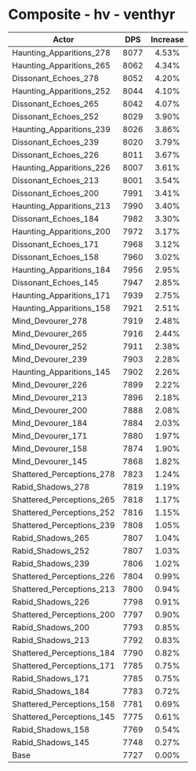 # Composite - hv - venthyr
| Actor | DPS | Increase |
|---|:---:|:---:|
|Haunting_Apparitions_278|8077|4.53%|
|Haunting_Apparitions_265|8062|4.34%|
|Dissonant_Echoes_278|8052|4.20%|
|Haunting_Apparitions_252|8044|4.10%|
|Dissonant_Echoes_265|8042|4.07%|
|Dissonant_Echoes_252|8029|3.90%|
|Haunting_Apparitions_239|8026|3.86%|
|Dissonant_Echoes_239|8020|3.79%|
|Dissonant_Echoes_226|8011|3.67%|
|Haunting_Apparitions_226|8007|3.61%|
|Dissonant_Echoes_213|8001|3.54%|
|Dissonant_Echoes_200|7991|3.41%|
|Haunting_Apparitions_213|7990|3.40%|
|Dissonant_Echoes_184|7982|3.30%|
|Haunting_Apparitions_200|7972|3.17%|
|Dissonant_Echoes_171|7968|3.12%|
|Dissonant_Echoes_158|7960|3.02%|
|Haunting_Apparitions_184|7956|2.95%|
|Dissonant_Echoes_145|7947|2.85%|
|Haunting_Apparitions_171|7939|2.75%|
|Haunting_Apparitions_158|7921|2.51%|
|Mind_Devourer_278|7919|2.48%|
|Mind_Devourer_265|7916|2.44%|
|Mind_Devourer_252|7911|2.38%|
|Mind_Devourer_239|7903|2.28%|
|Haunting_Apparitions_145|7902|2.26%|
|Mind_Devourer_226|7899|2.22%|
|Mind_Devourer_213|7896|2.18%|
|Mind_Devourer_200|7888|2.08%|
|Mind_Devourer_184|7884|2.03%|
|Mind_Devourer_171|7880|1.97%|
|Mind_Devourer_158|7874|1.90%|
|Mind_Devourer_145|7868|1.82%|
|Shattered_Perceptions_278|7823|1.24%|
|Rabid_Shadows_278|7819|1.19%|
|Shattered_Perceptions_265|7818|1.17%|
|Shattered_Perceptions_252|7816|1.15%|
|Shattered_Perceptions_239|7808|1.05%|
|Rabid_Shadows_265|7807|1.04%|
|Rabid_Shadows_252|7807|1.03%|
|Rabid_Shadows_239|7806|1.02%|
|Shattered_Perceptions_226|7804|0.99%|
|Shattered_Perceptions_213|7800|0.94%|
|Rabid_Shadows_226|7798|0.91%|
|Shattered_Perceptions_200|7797|0.90%|
|Rabid_Shadows_200|7793|0.85%|
|Rabid_Shadows_213|7792|0.83%|
|Shattered_Perceptions_184|7790|0.82%|
|Shattered_Perceptions_171|7785|0.75%|
|Rabid_Shadows_171|7785|0.75%|
|Rabid_Shadows_184|7783|0.72%|
|Shattered_Perceptions_158|7781|0.69%|
|Shattered_Perceptions_145|7775|0.61%|
|Rabid_Shadows_158|7769|0.54%|
|Rabid_Shadows_145|7748|0.27%|
|Base|7727|0.00%|
